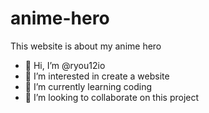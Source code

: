 # anime-hero
This website is about my anime hero
- 👋 Hi, I’m @ryou12io
- 👀 I’m interested in create a website
- 🌱 I’m currently learning coding
- 💞️ I’m looking to collaborate on this project

<!---
ryou12io/ryou12io is a ✨ special ✨ repository because its `README.md` (this file) appears on your GitHub profile.
You can click the Preview link to take a look at your changes.
--->
